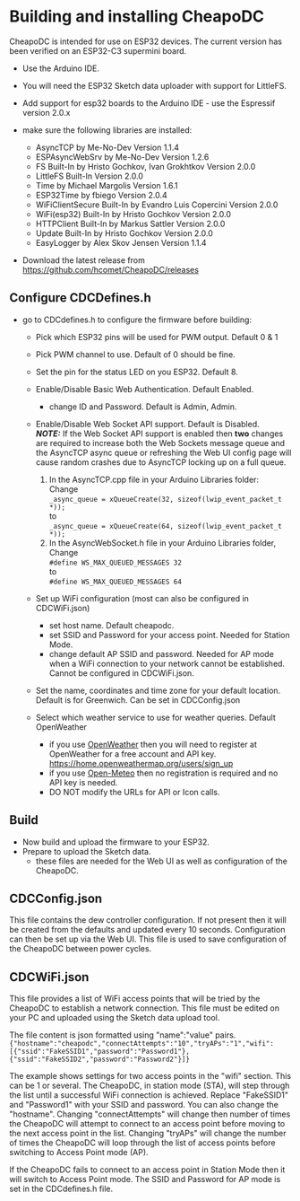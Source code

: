 # Building and installing CheapoDC

CheapoDC is intended for use on ESP32 devices. The current version has been verified on an ESP32-C3 supermini board.

* Use the Arduino IDE.
* You will need the ESP32 Sketch data uploader with support for LittleFS.
* Add support for esp32 boards to the Arduino IDE - use the Espressif version 2.0.x
* make sure the following libraries are installed:
  * AsyncTCP by Me-No-Dev Version 1.1.4
  * ESPAsyncWebSrv by Me-No-Dev Version 1.2.6
  * FS Built-In by Hristo Gochkov, Ivan Grokhtkov Version 2.0.0
  * LittleFS Built-In Version 2.0.0 
  * Time by Michael Margolis Version 1.6.1
  * ESP32Time by fbiego Version 2.0.4
  * WiFiClientSecure Built-In by Evandro Luis Copercini Version 2.0.0
  * WiFi(esp32) Built-In by Hristo Gochkov Version 2.0.0
  * HTTPClient Built-In by Markus Sattler Version 2.0.0
  * Update Built-In by Hristo Gochkov Version 2.0.0
  * EasyLogger by Alex Skov Jensen Version 1.1.4 

* Download the latest release from <https://github.com/hcomet/CheapoDC/releases>
## Configure CDCDefines.h
* go to CDCdefines.h to configure the firmware before building:
  * Pick which ESP32 pins will be used for PWM output. Default 0 & 1
  * Pick PWM channel to use. Default of 0 should be fine.
  * Set the pin for the status LED on you ESP32. Default 8.
  * Enable/Disable Basic Web Authentication. Default Enabled.
    * change ID and Password. Default is Admin, Admin.
  * Enable/Disable Web Socket API support. Default is Disabled.  
    ***NOTE:*** If the Web Socket API support is enabled then **two** changes are required to increase both the Web Sockets message queue and the AsyncTCP async queue or refreshing the 
    Web UI config page will cause random crashes due to AsyncTCP locking up on a full queue.
    1. In the AsyncTCP.cpp file in your Arduino Libraries folder:  
    Change  
    ```_async_queue = xQueueCreate(32, sizeof(lwip_event_packet_t *));```  
    to  
    ```_async_queue = xQueueCreate(64, sizeof(lwip_event_packet_t *));```
    2. In the AsyncWebSocket.h file in your Arduino Libraries folder,  
    Change  
    ```#define WS_MAX_QUEUED_MESSAGES 32```  
    to  
    ```#define WS_MAX_QUEUED_MESSAGES 64```  

  * Set up WiFi configuration (most can also be configured in CDCWiFi.json)
    * set host name. Default cheapodc.
    * set SSID and Password for your access point. Needed for Station Mode.
    * change default AP SSID and password. Needed for AP mode when a WiFi connection to your network cannot be established. Cannot be configured in CDCWiFi.json.
  * Set the name, coordinates and time zone for your default location. Default is for Greenwich. Can be set in CDCConfig.json
  * Select which weather service to use for weather queries. Default OpenWeather
    * if you use [OpenWeather](https://openweathermap.org/) then you will need to register at OpenWeather for a free account and API key. <https://home.openweathermap.org/users/sign_up>
    * if you use [Open-Meteo](https://open-meteo.com/) then no registration is required and no API key is needed.
    * DO NOT modify the URLs for API or Icon calls.
## Build  
* Now build and upload the firmware to your ESP32.
* Prepare to upload the Sketch data.
    * these files are needed for the Web UI as well as configuration of the CheapoDC.

## CDCConfig.json

This file contains the dew controller configuration. If not present then it will be created from the defaults and updated every 10 seconds. Configuration can then be set up via the Web UI. This file is used to save configuration of the CheapoDC between power cycles.

## CDCWiFi.json

This file provides a list of WiFi access points that will be tried by the CheapoDC to establish a network connection. This file must be edited on your PC and uploaded using the Sketch data upload tool.

The file content is json formatted using "name":"value" pairs.
`{"hostname":"cheapodc","connectAttempts":"10","tryAPs":"1","wifi":[{"ssid":"FakeSSID1","password":"Password1"},{"ssid":"FakeSSID2","password":"Password2"}]}`

The example shows settings for two access points in the "wifi" section. This can be 1 or several. The CheapoDC, in station mode (STA), will step through the list until a successful WiFi connection is achieved. Replace "FakeSSID1" and "Password1" with your SSID and password. You can also change the "hostname". Changing "connectAttempts" will change then number of times the CheapoDC will attempt to connect to an access point before moving to the next access point in the list. Changing "tryAPs" will change the number of times the CheapoDC will loop through the list of access points before switching to Access Point mode (AP).

If the CheapoDC fails to connect to an access point in Station Mode then it will switch to Access Point mode. The SSID and Password for AP mode is set in the CDCdefines.h file.



    